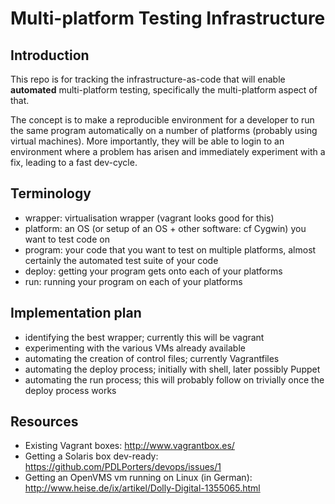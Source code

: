 # Multi-platform Testing Infrastructure

## Introduction
This repo is for tracking the infrastructure-as-code that will enable **automated** multi-platform testing, specifically the multi-platform aspect of that.

The concept is to make a reproducible environment for a developer to run the same program automatically on a number of platforms (probably using virtual machines). More importantly, they will be able to login to an environment where a problem has arisen and immediately experiment with a fix, leading to a fast dev-cycle.

## Terminology
* wrapper: virtualisation wrapper (vagrant looks good for this)
* platform: an OS (or setup of an OS + other software: cf Cygwin) you want to test code on
* program: your code that you want to test on multiple platforms, almost certainly the automated test suite of your code
* deploy: getting your program gets onto each of your platforms
* run: running your program on each of your platforms

## Implementation plan
* identifying the best wrapper; currently this will be vagrant
* experimenting with the various VMs already available
* automating the creation of control files; currently Vagrantfiles
* automating the deploy process; initially with shell, later possibly Puppet
* automating the run process; this will probably follow on trivially once the deploy process works

## Resources
* Existing Vagrant boxes: http://www.vagrantbox.es/
* Getting a Solaris box dev-ready: https://github.com/PDLPorters/devops/issues/1
* Getting an OpenVMS vm running on Linux (in German): http://www.heise.de/ix/artikel/Dolly-Digital-1355065.html
